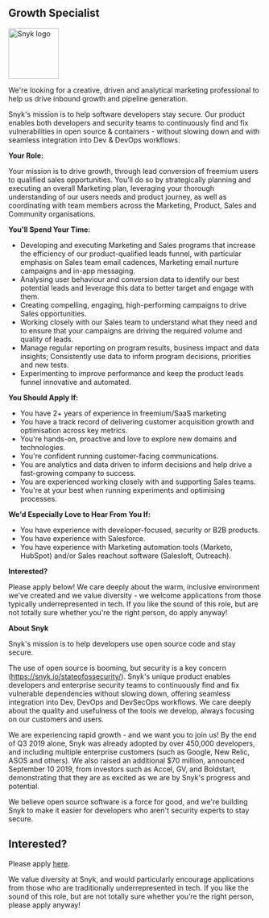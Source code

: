 Growth Specialist
---

<img src="https://res.cloudinary.com/snyk/image/upload/v1537345894/press-kit/brand/logo-black.png" width="100" alt="Snyk logo" />

<p>We're looking for a creative, driven and analytical marketing professional to help us drive inbound growth and pipeline generation. </p>
<p>Snyk's mission is to help software developers stay secure. Our product enables both developers and security teams to continuously find and fix vulnerabilities in open source &amp; containers - without slowing down and with seamless integration into Dev &amp; DevOps workflows. </p>
<p><strong>Your Role: </strong></p>
<p>Your mission is to drive growth, through lead conversion of freemium users to qualified sales opportunities. You'll do so by strategically planning and executing an overall Marketing plan, leveraging your thorough understanding of our users needs and product journey, as well as coordinating with team members across the Marketing, Product, Sales and Community organisations. </p>
<p><strong>You'll Spend Your Time: </strong></p>
<ul>
<li>Developing and executing Marketing and Sales programs that increase the efficiency of our product-qualified leads funnel, with particular emphasis on Sales team email cadences, Marketing email nurture campaigns and in-app messaging. </li>
<li>Analysing user behaviour and conversion data to identify our best potential leads and leverage this data to better target and engage with them. </li>
<li>Creating compelling, engaging, high-performing campaigns to drive Sales opportunities. </li>
<li>Working closely with our Sales team to understand what they need and to ensure that your campaigns are driving the required volume and quality of leads. </li>
<li>Manage regular reporting on program results, business impact and data insights; Consistently use data to inform program decisions, priorities and new tests. </li>
<li>Experimenting to improve performance and keep the product leads funnel innovative and automated. </li>
</ul>
<p><strong>You Should Apply If: </strong></p>
<ul>
<li>You have 2+ years of experience in freemium/SaaS marketing</li>
<li>You have a track record of delivering customer acquisition growth and optimisation across key metrics. </li>
<li>You're hands-on, proactive and love to explore new domains and technologies. </li>
<li>You're confident running customer-facing communications. </li>
<li>You are analytics and data driven to inform decisions and help drive a fast-growing company to success. </li>
<li>You are experienced working closely with and supporting Sales teams. </li>
<li>You're at your best when running experiments and optimising processes. </li>
</ul>
<p><strong>We'd Especially Love to Hear From You If: </strong></p>
<ul>
<li>You have experience with developer-focused, security or B2B products.</li>
<li>You have experience with Salesforce. </li>
<li>You have experience with Marketing automation tools (Marketo, HubSpot) and/or Sales reachout software (Salesloft, Outreach). </li>
</ul>
<p><strong>Interested? </strong></p>
<p>Please apply below! We care deeply about the warm, inclusive environment we've created and we value diversity - we welcome applications from those typically underrepresented in tech. If you like the sound of this role, but are not totally sure whether you're the right person, do apply anyway!</p>
<p><strong>About Snyk</strong></p>
<p>Snyk's mission is to help developers use open source code and stay secure. </p>
<p>The use of open source is booming, but security is a key concern (<a href="https://snyk.io/stateofsecurity/" target="_blank">https://snyk.io/stateofossecurity/</a>). Snyk's unique product enables developers and enterprise security teams to continuously find and fix vulnerable dependencies without slowing down, offering seamless integration into Dev, DevOps and DevSecOps workflows. We care deeply about the quality and usefulness of the tools we develop, always focusing on our customers and users. </p>
<p>We are experiencing rapid growth - and we want you to join us! By the end of Q3 2019 alone, Snyk was already adopted by over 450,000 developers, and including multiple enterprise customers (such as Google, New Relic, ASOS and others). We also raised an additional $70 million, announced September 10 2019, from investors such as Accel, GV, and Boldstart, demonstrating that they are as excited as we are by Snyk's progress and potential. </p>
<p>We believe open source software is a force for good, and we're building Snyk to make it easier for developers who aren't security experts to stay secure. </p>

Interested?
---

Please apply [here](https://boards.greenhouse.io/snyk/jobs/4677086002#app).

We value diversity at Snyk, and would particularly encourage applications from those who are traditionally underrepresented in tech.
If you like the sound of this role, but are not totally sure whether you’re the right person, please apply anyway!
